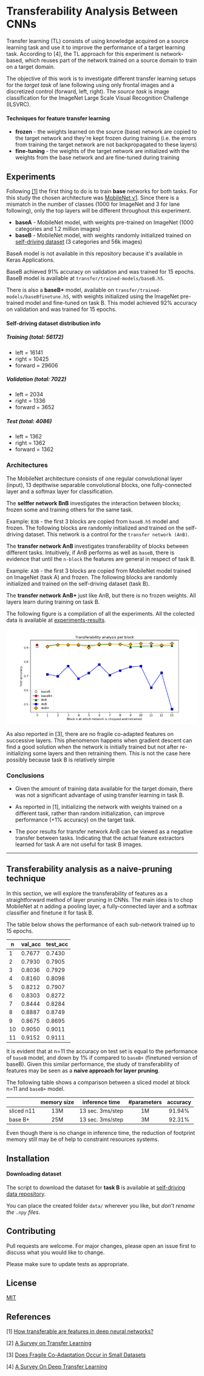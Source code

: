 # Transferability Analysis Between CNNs


Transfer learning (TL) consists of using knowledge acquired on a source learning task and use it to improve the performance of a target learning task. According to [4], the TL approach for this experiment is network-based, which reuses part of the network trained on a source domain to train on a target domain.

The objective of this work is to investigate different transfer learning setups for the _target task_ of lane following using only frontal images and a discretized control (forward, left, right). The _source task_ is image classification for the ImageNet Large Scale Visual Recognition Challenge (ILSVRC).

#### Techniques for feature transfer learning

+ __frozen__ - the weights learned on the source (base) network are copied to the target network and they're kept frozen during training (i.e. the errors from training the target network are not backpropagated to these layers)
+ __fine-tuning__ - the weights of the target network are initialized with the weights from the base network and are fine-tuned during training

[//]: # "images taken with a frontal camera mounted on top of a toy remote control car"
[//]: # "undersampling method was used to balance the self-driving dataset"

## Experiments

Following [\[1\]](#References) the first thing to do is to train **base** networks for both tasks. For this study the chosen architecture was [MobileNet v1](https://arxiv.org/abs/1704.04861). Since there is a mismatch in the number of classes (1000 for ImageNet and 3 for lane following), only the top layers will be different throughout this experiment.

+ __baseA__ - MobileNet model, with weights pre-trained on ImageNet (1000 categories and 1.2 million images) 
+ __baseB__ - MobileNet model, with weights randomly initialized trained on [self-driving dataset](https://github.com/paulaksm/self_driving_data) (3 categories and 56k images)

BaseA model is not available in this repository because it's available in Keras Applications.

BaseB achieved 91% accuracy on validation and was trained for 15 epochs. BaseB model is available at `transfer/trained-models/baseB.h5`.

There is also a __baseB+__ model, available on `transfer/trained-models/baseBfinetune.h5`,  with weights initialized using the ImageNet pre-trained model and fine-tuned on task B. This model achieved 92% accuracy on validation and was trained for 15 epochs.

#### Self-driving dataset distribution info

##### Training (total: 56172)

+ left = 16141
+ right = 10425
+ forward = 29606

##### Validation (total: 7022)

+ left = 2034
+ right = 1336
+ forward = 3652

##### Test (total: 4086)

+ left = 1362
+ right = 1362
+ forward = 1362

### Architectures

The MobileNet architecture consists of one regular convolutional layer (input), 13 depthwise separable convolutional blocks, one fully-connected layer and a softmax layer for classification.

The __selffer network BnB__ investigates the interaction between blocks; frozen some and training others for the same task. 

Example: `B3B` - the first 3 blocks are copied from `baseB.h5` model and frozen. The following blocks are randomly initialized and trained on the self-driving dataset. This network is a control for the `transfer network (AnB)`.

The __transfer network AnB__ investigates transferability of blocks between different tasks. Intuitively, if AnB performs as well as `baseB`, there is evidence that until the `n-block` the features are general in respect of task B.

Example: `A3B` - the first 3 blocks are copied from MobileNet model trained on ImageNet (task A) and frozen. The following blocks are randomly initialized and trained on the self-driving dataset (task B).

The __transfer network AnB+__ just like AnB, but there is no frozen weights. All layers learn during training on task B.

The following figure is a compilation of all the experiments. All the colected data is available at [experiments-results](transfer/plots/README.md).

![](transfer/plots/transfer_analysis.png)

As also reported in [3], there are no fragile co-adapted features on successive layers. This phenomenon happens when gradient descent can find a good solution when the network is initially trained but not after re-initializing some layers and then retraining them. This is not the case here possibly because task B is relatively simple

### Conclusions

* Given the amount of training data available for the target domain, there was not a significant advantage of using transfer learning in task B.

* As reported in [1], initializing the network with weights trained on a different task, rather than random initialization, can improve performance (+1% accuracy) on the target task.

* The poor results for transfer network AnB can be viewed as a negative transfer between tasks. Indicating that the actual feature extractors learned for task A are not useful for task B images.

----------------------------------------------------------------------------------------------------------------------------------

## Transferability analysis as a naive-pruning technique

In this section, we will explore the transferability of features as a straightforward method of layer pruning in CNNs. The main idea is to chop MobileNet at _n_ adding a pooling layer, a fully-connected layer and a softmax classifier and finetune it for task B.

The table below shows the performance of each sub-network trained up to 15 epochs. 

| n | val_acc | test_acc |
|----|---------|----------|
| 1 | 0.7677 | 0.7430 |
| 2 | 0.7930 | 0.7905 |
| 3 | 0.8036 | 0.7929 |
| 4 | 0.8160 | 0.8098 |
| 5 | 0.8212 | 0.7907 |
| 6 | 0.8303 | 0.8272 |
| 7 | 0.8444 | 0.8284 |
| 8 | 0.8887 | 0.8749 |
| 9 | 0.8675 | 0.8695 |
| 10 | 0.9050 | 0.9011 |
| 11 | 0.9152 | 0.9111 |

It is evident that at n=11 the accuracy on test set is equal to the performance of `baseB` model, and down by 1% if compared to `baseB+` (finetuned version of baseB). Given this similar performance, the study of transferability of features may be seen as a __naive approach for layer pruning__. 

The following table shows a comparison between a sliced model at block n=11 and `baseB+` model.

|  | memory size | inference time | #parameters | accuracy |
|------------|:-----------:|:----------------:|:-----------:|:--------:|
| sliced n11 | 13M | 13 sec. 3ms/step | 1M | 91.94% |
| base B+ | 25M  | 13 sec. 3ms/step | 3M | 92.31% |

Even though there is no change in inference time, the reduction of footprint memory still may be of help to constraint resources systems.

## Installation

<!-- Use the package manager [pip](https://pip.pypa.io/en/stable/) to install foobar.

```bash
pip install foobar
``` -->

#### Downloading dataset

The script to download the dataset for **task B** is available at [self-driving data repository](https://github.com/paulaksm/self_driving_data). 

You can place the created folder `data/` wherever you like, but _don't rename the `.npy` files_.

<!-- ## Usage

```python
import foobar

foobar.pluralize('word') # returns 'words'
foobar.pluralize('goose') # returns 'geese'
foobar.singularize('phenomena') # returns 'phenomenon'
``` -->

## Contributing
Pull requests are welcome. For major changes, please open an issue first to discuss what you would like to change.

Please make sure to update tests as appropriate.

## License
[MIT](https://choosealicense.com/licenses/mit/)

## References
[1] [How transferable are features in deep neural networks?](https://arxiv.org/abs/1411.1792)

[2] [A Survey on Transfer Learning](https://ieeexplore.ieee.org/document/5288526)

[3] [Does Fragile Co-Adaptation Occur in Small Datasets](https://ieeexplore.ieee.org/abstract/document/8406745)

[4] [A Survey On Deep Transfer Learning](https://arxiv.org/abs/1808.01974)